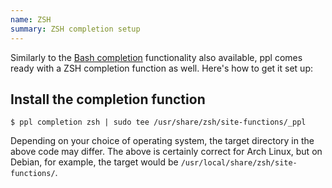 ```yaml
---
name: ZSH
summary: ZSH completion setup
---
```


Similarly to the [Bash completion](/integrations/bash/)
functionality also available, ppl comes ready with a ZSH completion function as
well. Here's how to get it set up:

## Install the completion function

    $ ppl completion zsh | sudo tee /usr/share/zsh/site-functions/_ppl

Depending on your choice of operating system, the target directory in the above
code may differ. The above is certainly correct for Arch Linux, but on Debian,
for example, the target would be `/usr/local/share/zsh/site-functions/`.

